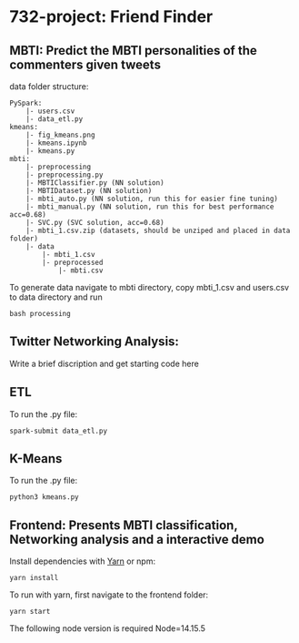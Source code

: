 # 732-project: Friend Finder
## MBTI: Predict the MBTI personalities of the commenters given tweets
data folder structure:
```
PySpark:    
    |- users.csv
    |- data_etl.py
kmeans:
    |- fig_kmeans.png
    |- kmeans.ipynb
    |- kmeans.py
mbti:
    |- preprocessing
    |- preprocessing.py
    |- MBTIClassifier.py (NN solution)
    |- MBTIDataset.py (NN solution)
    |- mbti_auto.py (NN solution, run this for easier fine tuning)
    |- mbti_manual.py (NN solution, run this for best performance acc=0.68)
    |- SVC.py (SVC solution, acc=0.68)
    |- mbti_1.csv.zip (datasets, should be unziped and placed in data folder)
    |- data
        |- mbti_1.csv
        |- preprocessed
            |- mbti.csv
```

To generate data navigate to mbti directory, copy mbti_1.csv and users.csv to data directory and run
```
bash processing
```

## Twitter Networking Analysis:

Write a brief discription and get starting code here

## ETL

To run the .py file:
```
spark-submit data_etl.py
```

## K-Means

To run the .py file:
```
python3 kmeans.py
```

## Frontend: Presents MBTI classification, Networking analysis and a interactive demo

Install dependencies with [Yarn](https://classic.yarnpkg.com/lang/en/docs/install/) or npm:
```
yarn install
```

To run with yarn, first navigate to the frontend folder:
```
yarn start
```
The following node version is required
Node=14.15.5
